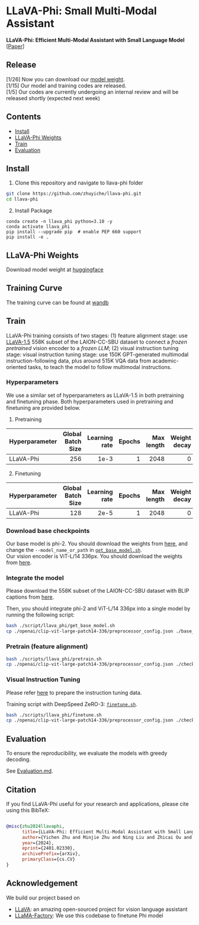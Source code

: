 # LLaVA-Phi: Small Multi-Modal Assistant

**LLaVA-Phi: Efficient Multi-Modal Assistant with Small Language Model** [[Paper](https://arxiv.org/pdf/2401.02330)] <br>


## Release
[1/26] Now you can download our [model weight]((#llava-weights)).\
[1/15] Our model and training codes are released. \
[1/5] Our codes are currently undergoing an internal review and will be released shortly (expected next week)


## Contents
- [Install](#install)
- [LLaVA-Phi Weights](#llava-weights)
- [Train](#train)
- [Evaluation](#evaluation)

## Install

1. Clone this repository and navigate to llava-phi folder
```bash
git clone https://github.com/zhuyiche/llava-phi.git
cd llava-phi
```

2. Install Package
```Shell
conda create -n llava_phi python=3.10 -y
conda activate llava_phi
pip install --upgrade pip  # enable PEP 660 support
pip install -e .
```

## LLaVA-Phi Weights
Download model weight at [huggingface](https://huggingface.co/zxmonent/llava-phi)

## Training Curve
The training curve can be found at [wandb](https://wandb.ai/ecnu_/llava-phi/reports/LLaVA-Phi-Training-Logs--Vmlldzo2NTkxMjg1)

## Train

LLaVA-Phi training consists of two stages: (1) feature alignment stage: use [LLaVA-1.5](https://github.com/haotian-liu/LLaVA/blob/main/docs/Data.md) 558K subset of the LAION-CC-SBU dataset to connect a *frozen pretrained* vision encoder to a *frozen LLM*; 
(2) visual instruction tuning stage: visual instruction tuning stage: use 150K GPT-generated multimodal instruction-following data, plus around 515K VQA data from academic-oriented tasks, to teach the model to follow multimodal instructions.

### Hyperparameters
We use a similar set of hyperparameters as LLaVA-1.5 in both pretraining and finetuning phase.  Both hyperparameters used in pretraining and finetuning are provided below.

1. Pretraining

| Hyperparameter | Global Batch Size | Learning rate | Epochs | Max length | Weight decay |
|----------------| ---: | ---: | ---: | ---: | ---: |
| LLaVA-Phi      | 256 | 1e-3 | 1 | 2048 | 0 |

2. Finetuning

| Hyperparameter | Global Batch Size | Learning rate | Epochs | Max length | Weight decay |
|----------------| ---: | ---: | ---: | ---: | ---: |
| LLaVA-Phi      | 128 | 2e-5 | 1 | 2048 | 0 |

### Download base checkpoints

Our base model is phi-2. You should download the weights from [here](https://huggingface.co/susnato/phi-2), and change the `--model_name_or_path` in [`get_base_model.sh`](https://github.com/zhuyiche/llava-phi/blob/b7266edc8a90e7b11fa3492491a40cdb8993f831/scripts/llava_phi/get_base_model.sh#L4). <br>
Our vision encoder is ViT-L/14 336px. You should download the weights from [here](https://huggingface.co/openai/clip-vit-large-patch14-336).

### Integrate the model
Please download the 558K subset of the LAION-CC-SBU dataset with BLIP captions from [here](https://huggingface.co/datasets/liuhaotian/LLaVA-Pretrain). <br>

Then, you should integrate phi-2 and ViT-L/14 336px into a single model by running the following script:
```bash
bash ./script/llava_phi/get_base_model.sh
cp ./openai/clip-vit-large-patch14-336/preprocessor_config.json ./base_checkpoints_llava_phi
```

### Pretrain (feature alignment)


```bash
bash ./scripts/llava_phi/pretrain.sh
cp ./openai/clip-vit-large-patch14-336/preprocessor_config.json ./checkpoints/llavaPhi-v0-3b-pretrain
```

### Visual Instruction Tuning

Please refer [here](https://github.com/haotian-liu/LLaVA/blob/9a26bd1435b4ac42c282757f2c16d34226575e96/README.md#visual-instruction-tuning) to prepare the instruction tuning data.

Training script with DeepSpeed ZeRO-3: [`finetune.sh`](https://github.com/zhuyiche/llava-phi/blob/main/scripts/llava_phi/finetune.sh).

```bash
bash ./scripts/llava_phi/finetune.sh
cp ./openai/clip-vit-large-patch14-336/preprocessor_config.json ./checkpoints/llavaPhi-v0-3b-finetune
```

## Evaluation

To ensure the reproducibility, we evaluate the models with greedy decoding.

See [Evaluation.md](https://github.com/zhuyiche/llava-phi/blob/main/docs/Evaluation.md).

## Citation

If you find LLaVA-Phi useful for your research and applications, please cite using this BibTeX:
```bibtex

@misc{zhu2024llavaphi,
      title={LLaVA-Phi: Efficient Multi-Modal Assistant with Small Language Model}, 
      author={Yichen Zhu and Minjie Zhu and Ning Liu and Zhicai Ou and Xiaofeng Mou and Jian Tang},
      year={2024},
      eprint={2401.02330},
      archivePrefix={arXiv},
      primaryClass={cs.CV}
}
```

## Acknowledgement
We build our project based on
- [LLaVA](https://github.com/haotian-liu/LLaVA): an amazing open-sourced project for vision language assistant
- [LLaMA-Factory](https://github.com/hiyouga/LLaMA-Factory): We use this codebase to finetune Phi model
